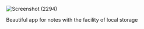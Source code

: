 ![Screenshot (2294)](https://github.com/ydpatel0309/Note-App/assets/91671051/14741b7c-30b0-40f6-ac5a-b36fb5a4027f)

Beautiful app for notes with the facility of local storage
